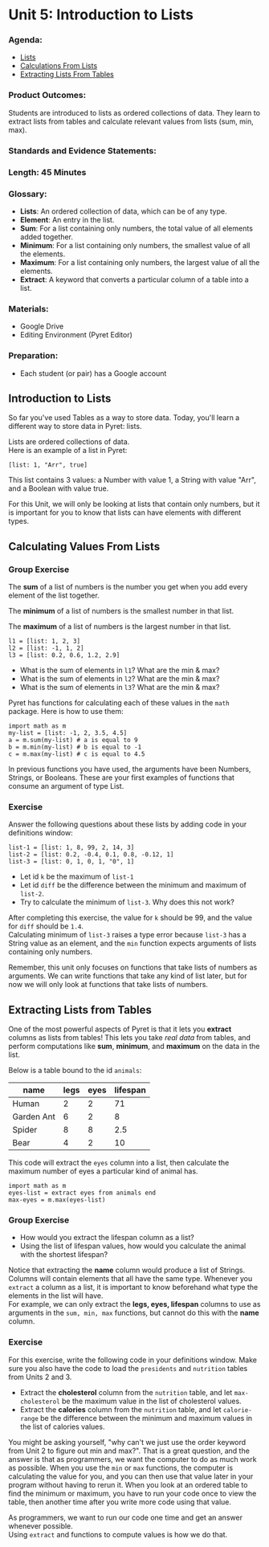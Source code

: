 # Unit 5: Introduction to Lists

### Agenda:
 - [Lists](#lists)
 - [Calculations From Lists](#math-list-funs)
 - [Extracting Lists From Tables](#extract)

### Product Outcomes:

Students are introduced to lists as
ordered collections of data.  They 
learn to extract lists from tables
and calculate relevant values from 
lists (sum, min, max).

### Standards and Evidence Statements: 

### Length: 45 Minutes

### Glossary:
 - **Lists**:  An ordered collection of 
   data, which can be of any type.
 - **Element**:  An entry in the list.
 - **Sum**:  For a list containing only 
   numbers, the total value of all 
   elements added together.
 - **Minimum**:  For a list containing 
   only numbers, the smallest value of 
   all the elements.
 - **Maximum**:  For a list containing 
   only numbers, the largest value of 
   all the elements.
 - **Extract**:  A keyword that converts 
   a particular column of a table into a list.
 
### Materials:
 - Google Drive
 - Editing Environment (Pyret Editor)

### Preparation:
 - Each student (or pair) has a Google account

## <a id="lists"></a> Introduction to Lists

So far you've used Tables as a way to store
data.  Today, you'll learn a different way
to store data in Pyret:  lists.

Lists are ordered collections of data.  
Here is an example of a list in Pyret:

```
[list: 1, "Arr", true]
```

This list contains 3 values:  a Number 
with value 1, a String with value "Arr", 
and a Boolean with value true.

For this Unit, we will only be looking 
at lists that contain only numbers, but 
it is important for you to know that lists 
can have elements with different types.

## <a id="math-list-funs"></a> Calculating Values From Lists

### Group Exercise

The **sum** of a list of numbers is 
the number you get when you add every 
element of the list together.

The **minimum** of a list of numbers 
is the smallest number in that list.

The **maximum** of a list of numbers 
is the largest number in that list.

```
l1 = [list: 1, 2, 3]
l2 = [list: -1, 1, 2]
l3 = [list: 0.2, 0.6, 1.2, 2.9]
```

 - What is the sum of elements in `l1`? 
   What are the min & max?
 - What is the sum of elements in `l2`? 
   What are the min & max?
 - What is the sum of elements in `l3`? 
   What are the min & max?

Pyret has functions for calculating 
each of these values in the `math` 
package.  Here is how to use them:

```
import math as m
my-list = [list: -1, 2, 3.5, 4.5]
a = m.sum(my-list) # a is equal to 9
b = m.min(my-list) # b is equal to -1
c = m.max(my-list) # c is equal to 4.5
```

In previous functions you have used, the 
arguments have been Numbers, Strings, or 
Booleans. These are your first examples of 
functions that consume an argument of
type List.

### Exercise

Answer the following questions about 
these lists by adding code in your 
definitions window:

```
list-1 = [list: 1, 8, 99, 2, 14, 3]
list-2 = [list: 0.2, -0.4, 0.1, 0.8, -0.12, 1]
list-3 = [list: 0, 1, 0, 1, "0", 1]
```

 - Let id `k` be the maximum of `list-1`
 - Let id `diff` be the difference between 
   the minimum and maximum of `list-2`.
 - Try to calculate the minimum of `list-3`.
   Why does this not work?

After completing this exercise, the 
value for `k` should be 99, and the 
value for `diff` should be `1.4`.  
Calculating minimum of `list-3` raises a 
type error because `list-3` has 
a String value as an element, and 
the `min` function expects arguments 
of lists containing only numbers.

Remember, this unit only focuses 
on functions that take lists of numbers 
as arguments.  We can write functions 
that take any kind of list later, but for 
now we will only look at functions
that take lists of numbers.

## <a id="extract"></a> Extracting Lists from Tables

One of the most powerful aspects of 
Pyret is that it lets you **extract** 
columns as lists from tables! This lets 
you take *real data* from tables, and
perform computations like **sum**, **minimum**, 
and **maximum** on the data in the list.

Below is a table bound to the id `animals`:

| name       | legs | eyes | lifespan |
|------------|------|------|----------|
| Human      | 2    | 2    | 71       |
| Garden Ant | 6    | 2    | 8        |
| Spider     | 8    | 8    | 2.5      |
| Bear       | 4    | 2    | 10       |

This code will extract the `eyes` 
column into a list, then calculate the maximum 
number of eyes a particular kind of animal has.

```
import math as m
eyes-list = extract eyes from animals end
max-eyes = m.max(eyes-list)
```

### Group Exercise
 - How would you extract the lifespan 
   column as a list?
 - Using the list of lifespan values, 
   how would you calculate the animal 
   with the shortest lifespan?

Notice that extracting the **name** column 
would produce a list of Strings.  Columns 
will contain elements that all have the 
same type.  Whenever you `extract` a column 
as a list, it is important to know beforehand
what type the elements in the list will have.  
For example, we can only extract the **legs, 
eyes, lifespan** columns to use as arguments 
in the `sum, min, max` functions, but
cannot do this with the **name** column.

### Exercise 

For this exercise, write the following code 
in your definitions window.  Make sure you 
also have the code to load the `presidents` 
and `nutrition` tables from Units 2 and 3.

 - Extract the **cholesterol** column 
   from the `nutrition` table, and let 
   `max-cholesterol` be the maximum value
   in the list of cholesterol values.
 - Extract the **calories** column from 
   the `nutrition` table, and let `calorie-range` 
   be the difference between the minimum and 
   maximum values in the list of calories values.

You might be asking yourself, "why can't we 
just use the order keyword from Unit 2 to 
figure out min and max?".  That is a great 
question, and the answer is that as 
programmers, we want the computer to do 
as much work as possible.  When you use the 
`min` or `max` functions, the computer is 
calculating the value for you, and you can 
then use that value later in your program 
without having to rerun it.  When you look 
at an ordered table to find the minimum 
or maximum, you have to run your code
once to view the table, then another time 
after you write more code using that value.

As programmers, we want to run our code 
one time and get an answer whenever possible.  
Using `extract` and functions to compute 
values is how we do that.

